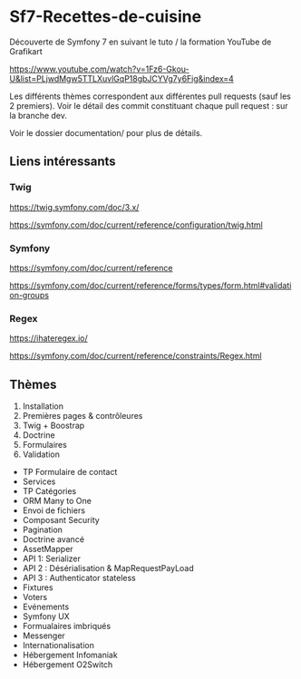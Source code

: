 # Sf7-Recettes-de-cuisine

Découverte de Symfony 7 en suivant le tuto / la formation YouTube de Grafikart

<https://www.youtube.com/watch?v=1Fz6-Gkou-U&list=PLjwdMgw5TTLXuvlGqP18gbJCYVg7y6Fig&index=4>

Les différents thèmes correspondent aux différentes pull requests (sauf les 2 premiers).
Voir le détail des commit constituant chaque pull request : sur la branche dev.

Voir le dossier documentation/ pour plus de détails.

## Liens intéressants

### Twig

<https://twig.symfony.com/doc/3.x/>

<https://symfony.com/doc/current/reference/configuration/twig.html>

### Symfony

<https://symfony.com/doc/current/reference>

<https://symfony.com/doc/current/reference/forms/types/form.html#validation-groups>

### Regex

<https://ihateregex.io/>

<https://symfony.com/doc/current/reference/constraints/Regex.html>

## Thèmes

1. Installation
2. Premières pages & contrôleures
3. Twig + Boostrap
4. Doctrine
5. Formulaires
6. Validation

- TP Formulaire de contact
- Services
- TP Catégories
- ORM Many to One
- Envoi de fichiers
- Composant Security
- Pagination
- Doctrine avancé
- AssetMapper
- API 1: Serializer
- API 2 : Désérialisation & MapRequestPayLoad
- API 3 : Authenticator stateless
- Fixtures
- Voters
- Evénements
- Symfony UX
- Formualaires imbriqués
- Messenger
- Internationalisation
- Hébergement Infomaniak
- Hébergement O2Switch
